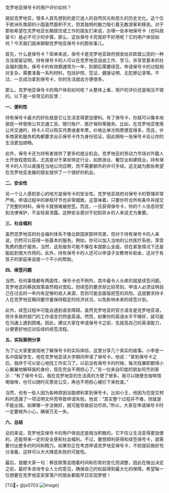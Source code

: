 克罗地亚保号卡的用户评价如何？

提起克罗地亚，很多人首先想到的是它迷人的自然风光和悠久的历史文化。这个位于欧洲东南部的小国虽然面积不大，但其独特的魅力吸引着无数游客和移民。对于那些希望在克罗地亚长期居住或工作的朋友们来说，办理一张本地保号卡（也叫居留卡）是必不可少的步骤。那么，这张保号卡究竟好不好用呢？它的用户体验如何？今天我们就来聊聊克罗地亚保号卡的那些事儿。

首先，什么是保号卡？简单来说，保号卡是克罗地亚政府颁发给非欧盟公民的一种合法居留证明。持有保号卡的人可以在克罗地亚自由工作、学习，并享受基本的社会福利服务。保号卡的有效期通常为一年，到期后需要续签。申请保号卡的过程相对复杂，需要准备一系列材料，包括护照、签证、健康证明、无犯罪记录等。不过，一旦成功拿到保号卡，你的生活就会方便很多。

那么，克罗地亚保号卡的用户体验如何呢？从整体上看，用户的评价还是相当不错的。以下是一些常见的反馈：

**一、便利性**

持有保号卡最大的好处就是它让生活变得更加便利。有了保号卡，你就可以像本地居民一样使用公共交通工具、银行账户、医疗保险等服务。比如，在克罗地亚使用公共交通时，持卡人可以购买月票或者年票，价格比单次购票便宜得多。而且，许多商家和服务机构都要求出示保号卡作为身份验证，因此拥有一张保号卡会让你的生活更加顺畅。

此外，保号卡还为持有者提供了更多的就业机会。克罗地亚的劳动力市场对外籍人士开放程度较高，尤其是对于某些特定行业，如旅游业、餐饮业和建筑业。持有保号卡的人可以直接在当地公司应聘，而不需要额外的许可手续。这无疑为那些希望在克罗地亚发展的朋友提供了一个很好的机会。

**二、安全性**

另一个让人感到安心的地方是保号卡的安全性。克罗地亚政府对保号卡的管理非常严格，申请过程中的审核环节也非常细致。这意味着，只要你符合所有条件并提交了完整的材料，保号卡就很难被拒签。而且，一旦获得保号卡，你的个人信息将受到法律保护，不会轻易泄露。这种安全感对于初到异乡的人来说尤为重要。

**三、社会福利**

虽然克罗地亚的社会福利体系不像北欧国家那样完善，但对于持有保号卡的人来说，仍然可以获得一些基本的服务。例如，你可以加入当地的公共医疗系统，享受免费的医疗服务。当然，这些服务可能不像在本国那么全面，但在紧急情况下还是能起到很大作用的。此外，持有保号卡的人还可以申请子女教育补助金，这对于有孩子的家庭来说是一个不小的帮助。

**四、续签问题**

当然，任何事情都有两面性，保号卡也不例外。其中最令人头疼的就是续签问题。克罗地亚的移民政策虽然相对宽松，但续签的要求却比较苛刻。申请人必须证明自己在过去的一年内有足够的收入来源，否则可能会面临拒签的风险。这就要求持卡人在克罗地亚期间要尽量保持稳定的经济状况，以免影响未来的续签计划。

此外，续签过程中可能会遇到语言障碍。虽然克罗地亚的官方语言是克罗地亚语，但许多政府部门的工作语言仍然是英语。然而，如果你的英语水平不够好，就可能在沟通上遇到困难。因此，建议大家在申请保号卡之前，先提高自己的英语能力，以便更好地应对后续的续签流程。

**五、实际案例分享**

为了让大家更直观地了解保号卡的实际体验，这里分享几个真实的故事。小李是一名中国留学生，他在克罗地亚读大学期间申请了保号卡。他说：“拿到保号卡之后，我终于可以安心地找工作实习了。以前没有保号卡的时候，每次找兼职都得小心翼翼地解释我的身份，现在完全不用担心了。”另一位来自印度的朋友阿杰则表示：“有了保号卡后，我在克罗地亚的生活真的方便了很多。我可以随便去咖啡馆喝咖啡，也可以随时买票坐公交，再也不用担心被拦下来检查。”

当然，也有一些人因为各种原因没能顺利拿到保号卡。比如小王，他因为在提交材料时遗漏了一项证明文件而导致申请失败。他说：“其实整个过程并不难，但就是不能出错。如果哪一步没做好，就可能导致前功尽弃。”所以，大家在申请保号卡时一定要格外小心，确保万无一失。

**六、总结**

总的来说，克罗地亚保号卡的用户体验还是相当积极的。它不仅让生活变得更加便利，还能带来一定的安全感和社会福利。不过，要想顺利获得和续签保号卡，就需要付出更多的时间和精力。如果你正在考虑申请克罗地亚保号卡，不妨提前做好充分准备，这样可以大大降低失败的可能性。

最后，提醒大家一句：移民政策会随着时间和形势的变化而调整，因此在做出决定之前，最好多咨询专业人士的意见，确保自己的权益得到最大化的保障。希望每一位想要在克罗地亚安家落户的朋友都能早日实现梦想！

[TG💪+ @jx0703 ![Image](https://github.com/user-attachments/assets/dbca1d08-cadb-493c-b0ec-ad6f7a83f270)]